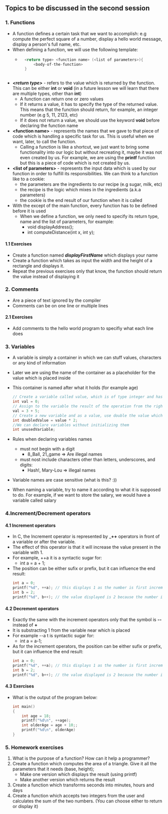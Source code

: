 ## Topics to be discussed in the second session

### 1. Functions
- A function defines a certain task that we want to accomplish: e.g compute the perfect square of a number, display a hello world message, display a person's full name, etc.
- When defining a function, we will use the following template:
    - ```c
        <return type> <function name> (<list of parameters>){
            <body-of-the-function>
        }
    ```
    
- ***<return type\>***  - refers to the value which is returned by the function. This can be either **int** or **void** (in a future lesson we will learn that there are multiple types, other than **int**) 
    - A function can return one or zero values
    - If it returns a value, it has to  specify the type of the returned value. This means that the function should return, for example, an integer number (e.g 5, 11, 2123, etc)
    - If it does not return a value, we should use the keyword **void** before declaring the function name
- __<function name\>__ - represents the names that we gave to that piece of code which is handling a specific task for us. This is useful when we want, later, to call the function. 
    - Calling a function is like a shortcut, we just want to bring some functionality into our logic but without recreating it, maybe it was not even created by us. For example, we are using the **printf** function but this is a piece of code which is not created by us.
- __<list of parameters\>__ - represents the input data which is used by our function in order to fulfill its responsibilities. We can think to a function like to a cookie:
    - the parameters are the ingredients to our recipe (e.g sugar, milk, etc)
    - the recipe is the logic which mixes in the ingredients (a.k.a parameters)
    - the cookie is the end result of our function when it is called
- With the except of the main function, every function has to be defined before it is used
    - When we define a function, we only need to specify its return type, name and the list of parameters, for example:
        - void displayAddress();
        - int computeDistance(int x, int y);


#### 1.1 Exercises
- Create a function named ***displayFirstName*** which displays  your name
- Create a function which takes as input the width and the height of a rectangle and displays it.
- Repeat the previous exercises only that know, the function should return the value instead of displaying it

### 2. Comments
- Are a piece of text ignored by the compiler
- Comments can be on one line or multiple lines

#### 2.1 Exercises
- Add comments to the hello world program to specifiy what each line does

###  3. Variables
- A variable is simply a container in which we can stuff values, characters or any kind of information
- Later we are using the name of the container as a placeholder for the value which is placed inside
- This container is named after what it holds (for example age)

    ```c
    // Create a variable called value, which is of type integer and has the value 0
    int val = 0;
    // Assign to the variable the result of the operation from the right hand side
    val = 3 + 5;
    // Create a new variable and as a value, use double the value which is hold in the val variable
    int doubledValue = value * 2;
    //We can declare variables without initializing them
    int unusedVariable;
    ```
- Rules when declaring variables names
    - must not begin with a digit
        - 8_Ball, 21_game => Are illegal names
    - must nost include characters other than letters, underscores, and digits:
        - Hash!, Mary-Lou => illegal names
- Variable names are case sensitive (what is this? :))
- When naming a variable, try to name it according to what it is supposed to do. For example, if we want to store the salary, we would have a variable called salary
### 4.Increment/Decrement operators

#### 4.1 Increment operators
- In C, the Increment operator is represented by ___++__ operators in front of a variable or after the variable.
- The effect of this operator is that it will increase the value present in the variable with 1.
- For example, ++a it is a syntactic sugar for:
    - int a = a + 1;
- The position can be either sufix or prefix, but it can influence the end result:
    ```c
    int a = 0;
    printf("%d", ++a); // this displays 1 as the number is first incremented and afterwards displayed
    int b = 2;
    printf("%d", b++); // the value displayed is 2 because the number is first displayed and afterwards incremented. This means the when the b variable will be used for the next time, it will have a value of 3.
    ```

#### 4.2 Decrement operators
- Exactly the same with the increment operators only that the symbol is __--__ instead of __+__
- It is substracting 1 from the variable near which is placed
- For example --a t is syntactic sugar for:
    - int a = a-1;
- As for the increment operators, the position can be either sufix or prefix, but it can influence the end result:
    ```c
    int a = 0;
    printf("%d", ++a); // this displays 1 as the number is first incremented and afterwards displayed
    int b = 2;
    printf("%d", b++); // the value displayed is 2 because the number is first displayed and afterwards incremented. This means the when the b variable will be used for the next time, it will have a value of 3.
    ```
#### 4.3 Exercises
- What is the output of the program below:
    ```c
    int main()
    {
        int age = 18;
        printf("%d\n", ++age);
        int olderAge = age + 10;;
        printf("%d\n", olderAge)
    }
    ```


### 5. Homework exercises
1. What is the purpose of a function? How can it help a programmer?
2. Create a function which computes the area of a triangle. Give it all the parameters that it needs (base, height);
    - Make one version which displays the result (using printf)
    - Make another version which returns the result
3. Create a function which transforms seconds into minutes, hours and days
4. Create a function which accepts two integers from the user and calculates the sum of the two numbers. (You can choose either to return or display it)